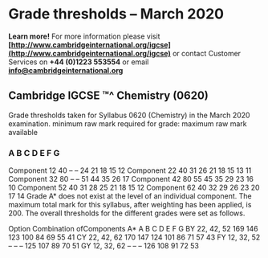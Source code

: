 # Grade thresholds – March 2020 

**Learn more!** For more information please visit **[http://www.cambridgeinternational.org/igcse](http://www.cambridgeinternational.org/igcse)** or contact Customer Services on **+44 (0)1223 553554** or email **info@cambridgeinternational.org** 

## Cambridge IGCSE ™^ Chemistry (0620) 

 Grade thresholds taken for Syllabus 0620 (Chemistry) in the March 2020 examination. minimum raw mark required for grade: maximum raw mark available 

### A B C D E F G 

 Component 12 40 – – 24 21 18 15 12 Component 22 40 31 26 21 18 15 13 11 Component 32 80 – – 51 44 35 26 17 Component 42 80 55 45 35 29 23 16 10 Component 52 40 31 28 25 21 18 15 12 Component 62 40 32 29 26 23 20 17 14 Grade A* does not exist at the level of an individual component. The maximum total mark for this syllabus, after weighting has been applied, is 200. The overall thresholds for the different grades were set as follows. 

 Option Combination ofComponents A* A B C D E F G BY 22, 42, 52 169 146 123 100 84 69 55 41 CY 22, 42, 62 170 147 124 101 86 71 57 43 FY 12, 32, 52 – – – 125 107 89 70 51 GY 12, 32, 62 – – – 126 108 91 72 53 


